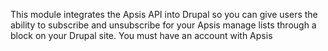 This module integrates the Apsis API into Drupal so you can give users the ability to subscribe and unsubscribe for your Apsis manage lists through a block on your Drupal site. You must have an account with Apsis

